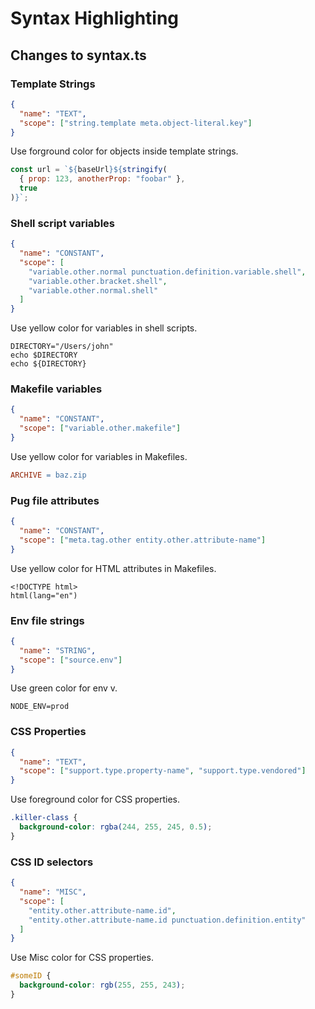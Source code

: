 # Syntax Highlighting

## Changes to syntax.ts

### Template Strings

```json
{
  "name": "TEXT",
  "scope": ["string.template meta.object-literal.key"]
}
```

Use forground color for objects inside template strings.

```js
const url = `${baseUrl}${stringify(
  { prop: 123, anotherProp: "foobar" },
  true
)}`;
```

### Shell script variables

```json
{
  "name": "CONSTANT",
  "scope": [
    "variable.other.normal punctuation.definition.variable.shell",
    "variable.other.bracket.shell",
    "variable.other.normal.shell"
  ]
}
```

Use yellow color for variables in shell scripts.

```shell
DIRECTORY="/Users/john"
echo $DIRECTORY
echo ${DIRECTORY}
```

### Makefile variables

```json
{
  "name": "CONSTANT",
  "scope": ["variable.other.makefile"]
}
```

Use yellow color for variables in Makefiles.

```Makefile
ARCHIVE = baz.zip
```

### Pug file attributes

```json
{
  "name": "CONSTANT",
  "scope": ["meta.tag.other entity.other.attribute-name"]
}
```

Use yellow color for HTML attributes in Makefiles.

```pug
<!DOCTYPE html>
html(lang="en")
```

### Env file strings

```json
{
  "name": "STRING",
  "scope": ["source.env"]
}
```

Use green color for env v.

    NODE_ENV=prod

### CSS Properties

```json
{
  "name": "TEXT",
  "scope": ["support.type.property-name", "support.type.vendored"]
}
```

Use foreground color for CSS properties.

```css
.killer-class {
  background-color: rgba(244, 255, 245, 0.5);
}
```

### CSS ID selectors

```json
{
  "name": "MISC",
  "scope": [
    "entity.other.attribute-name.id",
    "entity.other.attribute-name.id punctuation.definition.entity"
  ]
}
```

Use Misc color for CSS properties.

```css
#someID {
  background-color: rgb(255, 255, 243);
}
```
